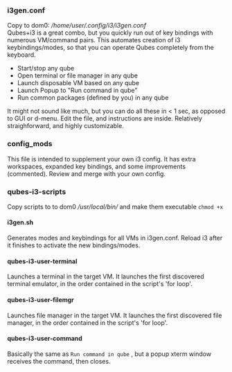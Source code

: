 ### i3gen.conf 
Copy to dom0:  */home/user/.config/i3/i3gen.conf*<br>
Qubes+i3 is a great combo, but you quickly run out of key bindings with numerous VM/command pairs. This automates creation of i3 keybindings/modes, so that you can operate Qubes completely from the keyboard.
- Start/stop any qube
- Open terminal or file manager in any qube
- Launch disposable VM based on any qube
- Launch Popup to "Run command in qube"
- Run common packages (defined by you) in any qube

It might not sound like much, but you can do all these in < 1 sec, as opposed to GUI or d-menu.
Edit the file, and instructions are inside. Relatively straighforward, and highly customizable.

### config_mods
This file is intended to supplement your own i3 config. It has extra workspaces, expanded key bindings, and some improvements (commented). Review and merge with your own config.

### qubes-i3-scripts
Copy scripts to to dom0 */usr/local/bin/* and make them executable `chmod +x`

#### i3gen.sh 
Generates modes and keybindings for all VMs in i3gen.conf. Reload i3 after it finishes to activate the new bindings/modes.

#### qubes-i3-user-terminal
Launches a terminal in the target VM.  It launches the first discovered terminal emulator, in the order contained in the script's 'for loop'.

#### qubes-i3-user-filemgr
Launches file manager in the target VM.  It launches the first discovered file manager, in the order contained in the script's 'for loop'.

#### qubes-i3-user-command
Basically the same as `Run command in qube` , but a popup xterm window receives the command, then closes.
